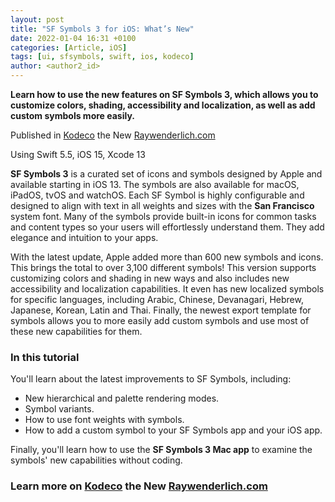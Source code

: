 ```yaml
---
layout: post
title: "SF Symbols 3 for iOS: What’s New"
date: 2022-01-04 16:31 +0100
categories: [Article, iOS]
tags: [ui, sfsymbols, swift, ios, kodeco]
author: <author2_id>
---
```


**Learn how to use the new features on SF Symbols 3, which allows you to customize colors, shading, accessibility and localization, as well as add custom symbols more easily.**

Published in [Kodeco](https://www.kodeco.com/28867639-sf-symbols-3-for-ios-what-s-new) the New [Raywenderlich.com](https://www.kodeco.com/28867639-sf-symbols-3-for-ios-what-s-new)

Using Swift 5.5, iOS 15, Xcode 13

**SF Symbols 3** is a curated set of icons and symbols designed by Apple and available starting in iOS 13. The symbols are also available for macOS, iPadOS, tvOS and watchOS. Each SF Symbol is highly configurable and designed to align with text in all weights and sizes with the **San Francisco** system font. Many of the symbols provide built-in icons for common tasks and content types so your users will effortlessly understand them. They add elegance and intuition to your apps.

With the latest update, Apple added more than 600 new symbols and icons. This brings the total to over 3,100 different symbols! This version supports customizing colors and shading in new ways and also includes new accessibility and localization capabilities. It even has new localized symbols for specific languages, including Arabic, Chinese, Devanagari, Hebrew, Japanese, Korean, Latin and Thai. Finally, the newest export template for symbols allows you to more easily add custom symbols and use most of these new capabilities for them.


### In this tutorial

You'll learn about the latest improvements to SF Symbols, including:

<ul>
<li>New hierarchical and palette rendering modes.</li>
<li>Symbol variants.</li>
<li>How to use font weights with symbols.</li>
<li>How to add a custom symbol to your SF Symbols app and your iOS app.</li>
</ul>

Finally, you'll learn how to use the **SF Symbols 3 Mac app** to examine the symbols' new capabilities without coding.


### Learn more on [Kodeco](https://www.kodeco.com/28867639-sf-symbols-3-for-ios-what-s-new) the New [Raywenderlich.com](https://www.kodeco.com/28867639-sf-symbols-3-for-ios-what-s-new)
